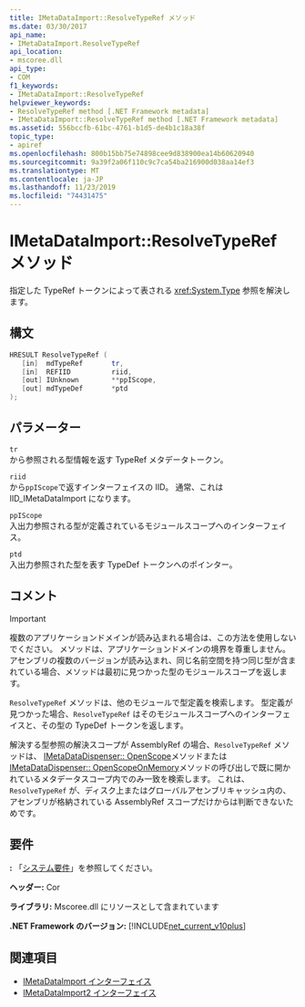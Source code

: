 ```yaml
---
title: IMetaDataImport::ResolveTypeRef メソッド
ms.date: 03/30/2017
api_name:
- IMetaDataImport.ResolveTypeRef
api_location:
- mscoree.dll
api_type:
- COM
f1_keywords:
- IMetaDataImport::ResolveTypeRef
helpviewer_keywords:
- ResolveTypeRef method [.NET Framework metadata]
- IMetaDataImport::ResolveTypeRef method [.NET Framework metadata]
ms.assetid: 556bccfb-61bc-4761-b1d5-de4b1c18a38f
topic_type:
- apiref
ms.openlocfilehash: 800b15bb75e74898cee9d838900ea14b60620940
ms.sourcegitcommit: 9a39f2a06f110c9c7ca54ba216900d038aa14ef3
ms.translationtype: MT
ms.contentlocale: ja-JP
ms.lasthandoff: 11/23/2019
ms.locfileid: "74431475"
---
```

# <a name="imetadataimportresolvetyperef-method"></a>IMetaDataImport::ResolveTypeRef メソッド
指定した TypeRef トークンによって表される <xref:System.Type> 参照を解決します。  
  
## <a name="syntax"></a>構文  
  
```cpp  
HRESULT ResolveTypeRef (  
   [in]  mdTypeRef       tr,  
   [in]  REFIID          riid,  
   [out] IUnknown        **ppIScope,  
   [out] mdTypeDef       *ptd  
);  
```  
  
## <a name="parameters"></a>パラメーター  
 `tr`  
 から参照される型情報を返す TypeRef メタデータトークン。  
  
 `riid`  
 から`ppIScope`で返すインターフェイスの IID。 通常、これは IID_IMetaDataImport になります。  
  
 `ppIScope`  
 入出力参照される型が定義されているモジュールスコープへのインターフェイス。  
  
 `ptd`  
 入出力参照された型を表す TypeDef トークンへのポインター。  
  
## <a name="remarks"></a>コメント  
  
> [!IMPORTANT]
> 複数のアプリケーションドメインが読み込まれる場合は、この方法を使用しないでください。 メソッドは、アプリケーションドメインの境界を尊重しません。 アセンブリの複数のバージョンが読み込まれ、同じ名前空間を持つ同じ型が含まれている場合、メソッドは最初に見つかった型のモジュールスコープを返します。  
  
 `ResolveTypeRef` メソッドは、他のモジュールで型定義を検索します。 型定義が見つかった場合、`ResolveTypeRef` はそのモジュールスコープへのインターフェイスと、その型の TypeDef トークンを返します。  
  
 解決する型参照の解決スコープが AssemblyRef の場合、`ResolveTypeRef` メソッドは、 [IMetaDataDispenser:: OpenScope](../../../../docs/framework/unmanaged-api/metadata/imetadatadispenser-openscope-method.md)メソッドまたは[IMetaDataDispenser:: OpenScopeOnMemory](../../../../docs/framework/unmanaged-api/metadata/imetadatadispenser-openscopeonmemory-method.md)メソッドの呼び出しで既に開かれているメタデータスコープ内でのみ一致を検索します。 これは、`ResolveTypeRef` が、ディスク上またはグローバルアセンブリキャッシュ内の、アセンブリが格納されている AssemblyRef スコープだけからは判断できないためです。  
  
## <a name="requirements"></a>要件  
 **:** 「[システム要件](../../../../docs/framework/get-started/system-requirements.md)」を参照してください。  
  
 **ヘッダー:** Cor  
  
 **ライブラリ:** Mscoree.dll にリソースとして含まれています  
  
 **.NET Framework のバージョン:** [!INCLUDE[net_current_v10plus](../../../../includes/net-current-v10plus-md.md)]  
  
## <a name="see-also"></a>関連項目

- [IMetaDataImport インターフェイス](../../../../docs/framework/unmanaged-api/metadata/imetadataimport-interface.md)
- [IMetaDataImport2 インターフェイス](../../../../docs/framework/unmanaged-api/metadata/imetadataimport2-interface.md)
